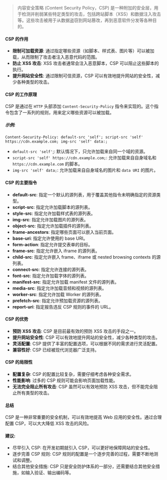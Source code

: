 > 内容安全策略 (Content Security Policy，CSP) 是一种附加的安全层，用于检测并削弱某些特定类型的攻击，包括跨站脚本（XSS）和数据注入攻击等。这些攻击被用于从数据盗窃到网站篡改，再到恶意软件分发等各种目的。

#### CSP 的作用

- **限制可加载资源**: 通过指定哪些资源（如脚本、样式表、图片等）可以被加载，从而限制了攻击者注入恶意代码的范围。
- **防止 XSS 攻击**: XSS 攻击者通常会注入恶意脚本，CSP 可以阻止这些脚本的执行。
- **提升网站安全性**: 通过限制可信资源，CSP 可以有效地提升网站的安全性，减少各种类型的攻击。

#### CSP 的工作原理

CSP 是通过在 `HTTP` 头部添加 `Content-Security-Policy` 指令来实现的。这个指令包含了一系列的规则，用来定义哪些资源可以被加载。

##### 示例:

```
Content-Security-Policy: default-src 'self'; script-src 'self' https://cdn.example.com; img-src 'self' data:;
```

- `default-src 'self'`;: 默认情况下，只允许加载来自同一个域的资源。
- `script-src 'self' https://cdn.example.com;`: 允许加载来自自身域名和 `https://cdn.example.com` 的脚本。
- `img-src 'self' data;`: 允许加载来自自身域名的图片和 `data URI` 的图片。

#### CSP 的主要指令

- **default-src**: 指定一个默认的源列表，用于覆盖其他指令未明确指定的资源类型。
- **script-src**: 指定允许加载脚本的源列表。
- **style-src**: 指定允许加载样式表的源列表。
- **img-src**: 指定允许加载图片的源列表。
- **object-src**: 指定允许加载插件的源列表。
- **frame-ancestors**: 指定哪些页面可以嵌入当前页面。
- **base-uri**: 指定允许使用的 base URI。
- **form-action**: 指定允许提交表单的目标。
- **frame-src**: 指定允许嵌入 iframe 的源列表。
- **child-src**: 指定允许嵌入 frame、iframe 或 nested browsing contexts 的源列表。
- **connect-src**: 指定允许连接的源列表。
- **font-src**: 指定允许加载字体的源列表。
- **manifest-src**: 指定允许加载 manifest 文件的源列表。
- **media-src**: 指定允许加载音频和视频的源列表。
- **worker-src**: 指定允许加载 Worker 的源列表。
- **prefetch-src**: 指定允许预加载资源的源列表。
- **report-uri**: 指定报告违反 CSP 规则的事件的 URL。

#### CSP 的优势

- **预防 XSS 攻击**: CSP 是目前最有效的预防 XSS 攻击的手段之一。
- **提升网站安全性**: CSP 可以有效地提升网站的安全性，减少各种类型的攻击。
- **灵活配置**: CSP 提供了丰富的配置选项，可以根据不同的需求进行灵活配置。
- **兼容性好**: CSP 已经被现代浏览器广泛支持。

#### CSP 的局限性

- **配置复杂**: CSP 的配置比较复杂，需要仔细考虑各种安全需求。
- **性能影响**: 过多的 CSP 规则可能会影响页面加载性能。
- **无法完全阻止所有攻击**: CSP 虽然可以有效地预防 XSS 攻击，但不能完全阻止所有类型的攻击。

#### 总结

CSP 是一种非常重要的安全机制，可以有效地提高 Web 应用的安全性。通过合理配置 CSP，可以大大降低 XSS 攻击的风险。

#### 建议:

- 尽早引入 CSP: 在开发初期就引入 CSP，可以更好地保障网站的安全性。
- 逐步完善 CSP 规则: CSP 规则的配置是一个逐步完善的过程，需要不断地测试和调整。
- 结合其他安全措施: CSP 只是安全防护体系的一部分，还需要结合其他安全措施，如输入验证、输出编码等。
